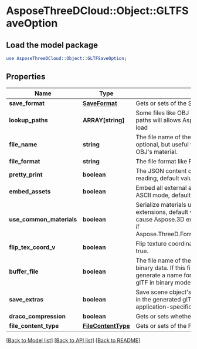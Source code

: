 # AsposeThreeDCloud::Object::GLTFSaveOption

## Load the model package
```perl
use AsposeThreeDCloud::Object::GLTFSaveOption;
```

## Properties
Name | Type | Description | Notes
------------ | ------------- | ------------- | -------------
**save_format** | [**SaveFormat**](SaveFormat.md) | Gets or sets  of the SaveFormat. | [optional] 
**lookup_paths** | **ARRAY[string]** | Some files like OBJ depends on external file, the lookup paths will allows Aspose.3D to look for external file to load | [optional] 
**file_name** | **string** | The file name of the exporting/importing scene. This is optional, but useful when serialize external assets like OBJ&#39;s material. | [optional] 
**file_format** | **string** | The file format like FBX,U3D,PDF .... | [optional] 
**pretty_print** | **boolean** | The JSON content of GLTF file is indented for human reading, default value is false. | [optional] 
**embed_assets** | **boolean** | Embed all external assets as base64 into single file in ASCII mode, default value is false. | [optional] 
**use_common_materials** | **boolean** | Serialize materials using KHR common material extensions, default value is false. Set this to false will cause Aspose.3D export a set of vertex/fragment shader if Aspose.ThreeD.Formats.GLTFSaveOptions.ExportShaders | [optional] 
**flip_tex_coord_v** | **boolean** | Flip texture coordinate v(t) component, default value is true. | [optional] 
**buffer_file** | **boolean** | The file name of the external buffer file used to store binary data. If this file is not specified, Aspose.3D will generate a name for you. This is ignored when export glTF in binary mode. | [optional] 
**save_extras** | **boolean** | Save scene object&#39;s dynamic properties into &#39;extra&#39; fields in the generated glTF file. This is useful to provide application-specific data. Default value is false.. | [optional] 
**draco_compression** | **boolean** | Gets or sets whether to enable draco compression. | [optional] 
**file_content_type** | [**FileContentType**](FileContentType.md) | Gets or sets  of the FileContent type. | [optional] 

[[Back to Model list]](../README.md#documentation-for-models) [[Back to API list]](../README.md#documentation-for-api-endpoints) [[Back to README]](../README.md)


